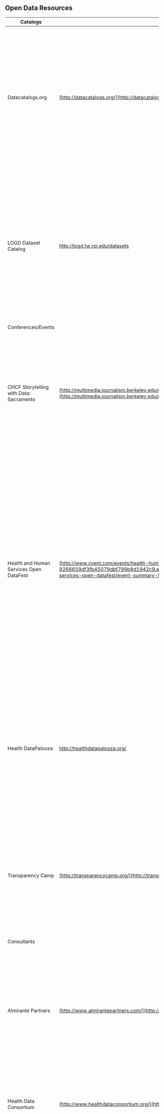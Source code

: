 ## Open Data Resources

| Catalogs |  |  |
| --- | --- | --- |
| Datacatalogs.org | [http://datacatalogs.org/](http://datacatalogs.org/) | DataCatalogs.org aims to be the most comprehensive list of open data catalogs in the world. It is curated by a group of leading open data experts from around the world - including representatives from local, regional and national governments, international organizations such as the World Bank, and numerous NGOs. |
| LOGD Dataset Catalog | http://logd.tw.rpi.edu/datasets | The Linking Open Government Data (LOGD) project investigates opening and linking government data using Semantic web technologies. We are translating government-related datasets into RDF, linking them to the Web of Data and providing demos and tutorials on mashing up and consuming linked government data. |
| Conferences/Events |  |  |
| CHCF Storytelling with Data: Sacramento | [http://multimedia.journalism.berkeley.edu/chcfdataviz/](http://multimedia.journalism.berkeley.edu/chcfdataviz/) | Workshops geared toward those interested in learning how to transform data into easily understood charts and graphs, are open to health reporters and bloggers, health related non-profits, and advocacy groups, staff at state and local health agencies and legislative staff. |
| Health and Human Services Open DataFest | [http://www.cvent.com/events/health-human-services-open-datafest/event-summary-9266659df3fb45079dbf799b8d1942c9.aspx](http://www.cvent.com/events/health-human-services-open-datafest/event-summary-9266659df3fb45079dbf799b8d1942c9.aspx) | The California Health and Human Services Agency is exploring ways to increase access to public data, drive meaningful use, spur innovation, and enhance the linkages between health and human service programs across the state. To advance this effort, the Open DataFest symposium brings together a diverse group of thought leaders from health, human services, public health, education, criminal justice, research, academia, industry, entrepreneurs, associations and a variety of other relevant organizations. |
| Health DataPalooza | http://healthdatapalooza.org/ | Health Datapalooza is a national conference focused on liberating health data, and bringing together the companies, startups, academics, government agencies, and individuals with the newest and most innovative and effective uses of health data to improve patient outcomes. |
| Transparency Camp | [http://transparencycamp.org/](http://transparencycamp.org/) | Transparency Camp is an "unconference" for opengov, an event where, every year hundreds of people gather to share their knowledge about how to use new technologies and policies to make our government really work for the people—and to help people work smarter with our government. |
| Consultants |  |  |
| Almirante Partners | [http://www.almirantepartners.com/](http://www.almirantepartners.com/) | Almirante Partners draws on decades of experience with new ideas, implementing programs, building strategy, directing projects. We specialize in the innovative ways to approach complex concepts in government and understand that without a strategy, it's difficult to chart a course. |
| Health Data Consortium | [http://www.healthdataconsortium.org/](http://www.healthdataconsortium.org/) | A public-private partnership working to foster the availability and innovative use of open health data to improve health and healthcare. |
| Stewards of Change | [http://www.stewardsofchange.com/Pages/default.aspx](http://www.stewardsofchange.com/Pages/default.aspx) | A business with a social mission: to provide public, private and nonprofit human service agencies with cross-sector innovations to take social change to scale and to create a connected health, education, judicial and human service system that is customer-centric, family-focused, community engaged and technology-enabled. |
| Urban Strategies Council | http://urbanstrategies.org | A nonprofit research and innovation organization with decades of experience of applied spatial data analysis, social & health research, as well as a national leader in developing Open Data initiatives. |
| Development |  |  |
| Los Angeles City Developers Resources | [https://data.lacity.org/developers](https://data.lacity.org/developers) | Los Angeles developer resources page. Get started by diving into the documentation, test drive examples, or browse other open data applications. |
| Philadelphia Guidelines | https://docs.google.com/document/d/1Kd4AOoRG8q18PVZ0JMusgKWJmgjrWvv3iTdKUjLEdT4/edit | The Open Data Guidebook is a document designed to assist City departments (and other government entities) in identifying, reviewing, releasing and maintaining open data sets |
| Socrata Developers Resources | [http://dev.socrata.com/](http://dev.socrata.com/) | The Socrata Open Data API allows you to programmatically access a wealth of open data resources from governments, non-profits, and NGOs around the world. |

| Funders |  |  |
| --- | --- | --- |
| California Healthcare Foundation | [http://www.chcf.org/](http://www.chcf.org/) | CHCF works as a catalyst to fulfill the promise of better health care for all Californians. We support ideas and innovations that improve quality, increase efficiency, and lower the costs of care. |
| Robert Wood Johnson Foundation | [http://www.rwjf.org/en.html](http://www.rwjf.org/en.html) | The nation's largest philanthropy devoted solely to the public's health. |
| Literature |  |  |
| Beyond Transparency | [http://beyondtransparency.org/](http://beyondtransparency.org/) | _Beyond Transparency_ is a cross-disciplinary survey of the open data landscape, in which practitioners share their own stories of what they've accomplished with open civic data. It seeks to move beyond the rhetoric of transparency for transparency's sake and towards action and problem solving. |
| NNIP @ the Urban Institute | http://neighborhodindicators.org | The National Neighborhood Indicators Partnership (NNIP) is a collaborative effort by the Urban Institute and local partners to further the development and use of neighborhood information systems in local policymaking and community building. |
| News |  |  |
| Data Act Passes | [http://www.govtech.com/data/The-DATA-Act-Passes-3-Takeaways-and-Interactive-Timeline.html](http://www.govtech.com/data/The-DATA-Act-Passes-3-Takeaways-and-Interactive-Timeline.html) | President Obama signs bill to turn all federal expenditures into open data. |
| HealthData.gov | [http://healthdata.gov/](http://healthdata.gov/) | A federal government website managed by the U.S. Department of Health & Human Services covering news, events, and information for developers. |
| Healthdatamanagement.com | [http://www.healthdatamanagement.com/](http://www.healthdatamanagement.com/) | For more than 14 years, Health Data Management has been the leading source for news and in-depth analysis on using information technology to achieve business goals and improve the quality of care; a trusted resource for the critical knowledge that senior executives need to make the right decisions in a highly competitive market. |
| Nextgov.com | [http://www.nextgov.com/big-data/open-data/63211/](http://www.nextgov.com/big-data/open-data/63211/) | Nextgov is the all-day information resource for federal technology decision makers. Through news, analysis and insights from our award-winning journalists and a nationwide community of expert voices, Nextgov provides the first word on technology and government. |

| Portals |  |  |
| --- | --- | --- |
| By City |  |  |
|  | [https://data.cityofboston.gov/](https://data.cityofboston.gov/) | Boston, Massachusetts |
|  | [https://data.cityofchicago.org/](https://data.cityofchicago.org/) | Chicago, Illinois |
|  | [https://www.dallasopendata.com/](https://www.dallasopendata.com/) | Dallas, Texas |
|  | [http://data.lexingtonky.gov/](http://data.lexingtonky.gov/) | Lexington, Kentucky |
|  | [http://portal.louisvilleky.gov/service/data](http://portal.louisvilleky.gov/service/data) | Louisville, Kentucky |
|  | [https://data.cityofmadison.com/](https://data.cityofmadison.com/) | Madison, Wisconsin |
|  | [https://nycopendata.socrata.com/](https://nycopendata.socrata.com/) | New York, New York |
|  | [https://data.oaklandnet.com/](https://data.oaklandnet.com/) | Oakland, California |
|  | http://www.opendataphilly.org/ | Philadelphia, Pennsylvania |
|  | [https://data.raleighnc.gov/](https://data.raleighnc.gov/) | Raleigh, North Carolina |
|  | [http://data.cityofsacramento.org/home/](http://data.cityofsacramento.org/home/) | Sacramento, California |
|  | [https://data.sfgov.org/](https://data.sfgov.org/) | San Francisco, California |
|  | [https://data.seattle.gov/](https://data.seattle.gov/) | Seattle, Washington |
|  | [https://data.southbendin.gov/](https://data.southbendin.gov/) | South Bend, Indiana |
| By County |  |  |
|  | [https://data.acgov.org/](https://data.acgov.org/) | Alameda County, California |
|  | [https://datacatalog.cookcountyil.gov/](https://datacatalog.cookcountyil.gov/) | Cook County, Illinois |
|  | [https://data.smcgov.org/](https://data.smcgov.org/) | San Mateo County, California |
|  | [https://data.strathcona.ca/](https://data.strathcona.ca/) | Strathcona County, Alberta, Canada |
|  | [http://www.wakegov.com/data/Pages/default.aspx](http://www.wakegov.com/data/Pages/default.aspx) | Wake County, North Carolina |
| By State |  |  |
|  | https://data.ct.gov/ | Connecticut, USA |
|  | [https://data.hawaii.gov/](https://data.hawaii.gov/) | Hawaii, USA |
|  | [https://data.illinois.gov/](https://data.illinois.gov/) | Illinois, USA |
|  | [https://data.maryland.g](https://data.maryland.gov/) [ov/](https://data.maryland.gov/) | Maryland, USA |
|  | [https://data.oregon.gov/](https://data.oregon.gov/) | Oregon, USA |
| By Country |  |  |
|  | [http://data.gc.ca/eng](http://data.gc.ca/eng) | Canada |
|  | [https://www.data.gov/](https://www.data.gov/) | United States |
|  | [http://data.gov.ph/](http://data.gov.ph/) | Philippines |
|  | [http://open-data.europa.eu/en/data/](http://open-data.europa.eu/en/data/) | European Union |
|  | http://data.gov.in/ | India |
|  | [https://opendata.go.ke/](https://opendata.go.ke/) | Kenya |
|  | http://data.un.org/ | United Nations |
|  | [http://data.worldbank.org/](http://data.worldbank.org/) | World Bank |
| Presentations |  |  |
| European Commission Open Data Project Work Program 2014 - 2016, IES-H06 | [http://ies.jrc.ec.europa.eu/uploads/SDI/2014%20Project%20slides/OpenData-outline.pdf](http://ies.jrc.ec.europa.eu/uploads/SDI/2014%20Project%20slides/OpenData-outline.pdf) | Open Data Project presented by the European Commission |
| Open Data in Practice Part II: The Practicalities of Open Data | http://www.w3.org/2012/Talks/0417-LD-Tutorial/Practice.pdf | Tutorial given at the "WWW 2012 Conference" in Lyon, France on the 16th of April, 2012. |
| Reference Materials |  |  |
| Github | [http://project-open-data.github.io/](http://project-open-data.github.io/) | Powerful collaboration, code review, and code management for open source and private projects. |
| Solutions |  |  |
| CKAN | [http://ckan.org/solutions/](http://ckan.org/solutions/) | CKAN is the world's leading open-source data portal platform. It is a complete out-of-the-box software solution that makes data accessible – by providing tools to streamline publishing, sharing, finding and using data. |
| ESRI | [https://opendata.arcgis.com/about](https://opendata.arcgis.com/about) | ArcGIS Open Data allows you to leverage your investment in the ArcGIS platform. You'll be able to easily share the data you've collected, curated, and maintained in ArcGIS Online with everyone. |
| Junar | [http://www.junar.com/](http://www.junar.com/) | Junar delivers all the benefits of SaaS (Software-as-a-Service) to help organizations Open Data to spur innovation. Junar makes is easy to deal with complex end-to-end Open Data projects and turns the difficult task of opening data into a secure and controlled process. |
| Socrata | [http://www.socrata.com/](http://www.socrata.com/) | Socrata helps public sector organizations improve transparency, citizen service, and data-driven decision-making. Our user-friendly solutions deliver data to governments trying to reduce costs, to citizens who want to understand how their tax dollars are used, and to civic hackers dedicated to creating new apps and improving services. |
| Strategic Plan |  |  |
| Open Data in San Francisco: Institutionalizing an Initiative | http://sfmayor.org/Modules/ShowDocument.aspx?documentID=425 | The San Francisco strategic plan is designed to build the elements of an institutional approach to open data and data use more generally. |
| Visualizations |  |  |
| EPA Data Finder | [http://www.epa.gov/emefdata/  
em4ef.home](http://www.epa.gov/emefdata/em4ef.home) | This site makes available a large selection of EPA data  
sources, organized into topics such as air and water that  
are in easily downloadable formats. Data Finder points to data in downloadable formats to speed up environmental research. For each data source, you can see a basic overview, including the geographic scale and other contextual information, then access the data source itself. |
| Geographic Information System at CDC | http://www.cdc.gov/gis/index.htm | GIS at CDC was developed to create and display interactive maps of national, state, or country rates for key health statistics originating from different CDC programs, broken out by geography, gender, and ethnicity. Web applications include, but are not limited to, Environmental Health, Chronic Disease Prevention and Health Promotion, and Rabies Surveillance. |
| HealthMap | [http://www.healthmap.org/en/](http://www.healthmap.org/en/) | HealthMap brings together disparate data sources to  
achieve a unified and comprehensive view of the current global state of infectious diseases and their effect on human and animal health. This freely available site integrates outbreak data of varying reliability, ranging from news sources to curated personal accounts to validated official alerts. |
| National Cancer  
Institute GIS & Science | [http://gis.cancer.gov/](http://gis.cancer.gov/) | This site serves as a central source of information, data,  
tools, relevant publications and web mapping tools for  
cancer data. |
| National Environmental Public Health Tracking Network | [http://ephtracking.cdc.gov/showHome.action](http://ephtracking.cdc.gov/showHome.action) | The National Environmental Public Health Tracking Network (Tracking Network) is a system of integrated health, exposure, and hazard information and data from a variety of national, state, and city sources. On the Tracking Network, you can view maps, tables, and charts with data about Environments, Public Health, Health Effects, and info by locations. |
| PolicyMap | http://Policymap.com  | PolicyMap is an online data and mapping tool that enables government, commercial, non-profit and academic institutions to access data about communities and markets across the US. Use it for research, market studies, business planning, site selection, grant applications and impact analysis. |
| TOXMap –  
Environmental Health  
E‐Maps | [http://toxmap.nlm.nih.gov/tox  
map/main/index.jsp](http://toxmap.nlm.nih.gov/toxmap/main/index.jsp) | TOXMAP is a GIS from the Division of Specialized  
Information Services of the US National Library of  
Medicine that uses maps of the United States to help users visually explore data from the US Environmental  
Protection Agency (EPA)'s Toxics Release Inventory (TRI) and Superfund Program. |
| World Health  
Organization Data &  
Statistics | [http://gis.emro.who.int/PublicHealthMappingGIS/](http://gis.emro.who.int/PublicHealthMappingGIS/) | The World Health Organization (WHO) maintains mortality and global health estimates and provides access to data for analysis and monitoring through a data depository, world health statistics report, country statistics, maps, and the WHO indicator registry. WHO has also created a HealthMapper application to address critical surveillance needs across infectious disease programs at national and global levels. |

The Dublin Core Metadata Initiative (DCMI) is a non-profit organization hosted at the National Library Board of Singapore. Its lists of elements, glossary, and frequently asked questions (FAQs) were last revised in 2005, but an effort to update its User Guide is being developed at the wiki page [http://wiki.dublincore.org/index.php/User\_Guide](http://wiki.dublincore.org/index.php/User_Guide?1385151067343). CHHS Open Data uses the current set of elements, which are required to accompany each data table.